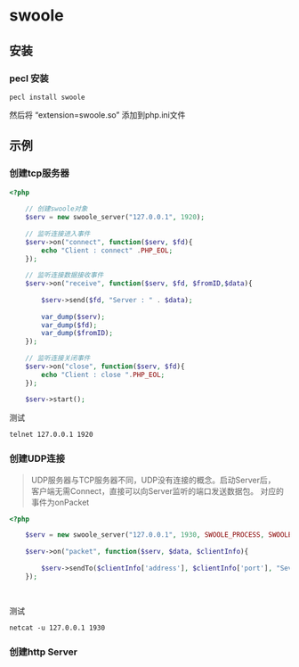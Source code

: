 # swoole

## 安装

### pecl 安装

    pecl install swoole
    
然后将 “extension=swoole.so” 添加到php.ini文件
 
## 示例
    
### 创建tcp服务器

```php
<?php
    
    // 创建swoole对象
    $serv = new swoole_server("127.0.0.1", 1920);
    
    // 监听连接进入事件
    $serv->on("connect", function($serv, $fd){
        echo "Client : connect" .PHP_EOL;
    });
    
    // 监听连接数据接收事件
    $serv->on("receive", function($serv, $fd, $fromID,$data){
        
        $serv->send($fd, "Server : " . $data);
        
        var_dump($serv);
        var_dump($fd);
        var_dump($fromID);
    });
    
    // 监听连接关闭事件
    $serv->on("close", function($serv, $fd){
        echo "Client : close ".PHP_EOL;
    });
    
    $serv->start();
```

测试

```shell
telnet 127.0.0.1 1920
```

### 创建UDP连接
> UDP服务器与TCP服务器不同，UDP没有连接的概念。启动Server后，  
客户端无需Connect，直接可以向Server监听的端口发送数据包。
对应的事件为onPacket

```php
<?php

    $serv = new swoole_server("127.0.0.1", 1930, SWOOLE_PROCESS, SWOOLE_SOCK_UDP);
    
    $serv->on("packet", function($serv, $data, $clientInfo){
        
        $serv->sendTo($clientInfo['address'], $clientInfo['port'], "Sever :" .$data);
    });
    
  
```

测试

```shell
netcat -u 127.0.0.1 1930
```

### 创建http Server

